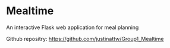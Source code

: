 # Mealtime

An interactive Flask web application for meal planning

Github repositry: https://github.com/justinattw/Group1_Mealtime


